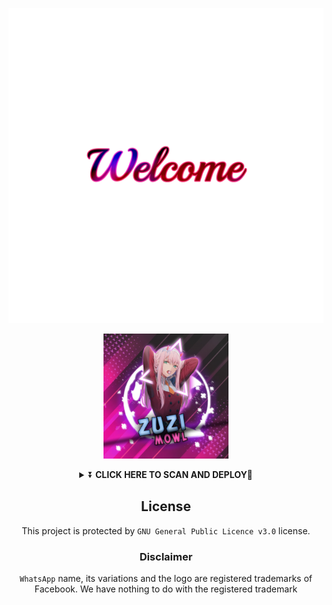 <a href=""><img src="welcome.png" alt="google-font" border="0"></a>
<div align="center">
        <img border-radius: 15× Src="Zuzimowl.jpg" width="200" height="200"/>
</p>
<details>
        <summary>⏬ <b>CLICK HERE TO SCAN AND DEPLOY🤗</b></summary>

    
<div align="center">

## [![Typing SVG](https://readme-typing-svg.herokuapp.com?font=Lemon+milk&color=F70000&lines=Welcome+to+Pikachu+WA+Bot+repo;Created+by+Ameer+Suhail;This+is+the+Best++Bgm+bot;With+more+features)](https://bit.ly/2VM4lxF)

 </a>
</p>
<div align="center">
 <p align="center">
<a href="#"><img title="AMEERKALLUMTHODI" /* Copyright (C) 2020 Yusuf Usta.
Licensed under the  GPL-3.0 License;
you may not use this file except in compliance with the License.
WhatsAsena - Yusuf Usta
*/

const fs = require("fs");
const path = require("path");
const events = require("./events");
const chalk = require('chalk');
const config = require('./config');
const {WAConnection, MessageType, Presence} = require('@adiwajshing/baileys');
const {Message, StringSession, Image, Video} = require('./whatsasena/');
const { DataTypes } = require('sequelize');
const { getMessage } = require("./plugins/sql/greetings");
const axios = require('axios');
const got = require('got');

// Sql
const WhatsAsenaDB = config.DATABASE.define('WhatsAsena', {
    info: {
      type: DataTypes.STRING,
      allowNull: false
    },
    value: {
        type: DataTypes.TEXT,
        allowNull: false
    }
});

fs.readdirSync('./plugins/sql/').forEach(plugin => {
    if(path.extname(plugin).toLowerCase() == '.js') {
        require('./plugins/sql/' + plugin);
    }
});

const plugindb = require('./plugins/sql/plugin');

// Yalnızca bir kolaylık. https://stackoverflow.com/questions/4974238/javascript-equivalent-of-pythons-format-function //
String.prototype.format = function () {
    var i = 0, args = arguments;
    return this.replace(/{}/g, function () {
      return typeof args[i] != 'undefined' ? args[i++] : '';
   });
};
if (!Date.now) {
    Date.now = function() { return new Date().getTime(); }
}

Array.prototype.remove = function() {
    var what, a = arguments, L = a.length, ax;
    while (L && this.length) {
        what = a[--L];
        while ((ax = this.indexOf(what)) !== -1) {
            this.splice(ax, 1);
        }
    }
    return this;
};

async function whatsAsena () {
    await config.DATABASE.sync();
    var StrSes_Db = await WhatsAsenaDB.findAll({
        where: {
          info: 'StringSession'
        }
    });
    
    
    const conn = new WAConnection();
    conn.version = [2, 2126, 14];
    const Session = new StringSession();

    conn.logger.level = config.DEBUG ? 'debug' : 'warn';
    var nodb;

    if (StrSes_Db.length < 1) {
        nodb = true;
        conn.loadAuthInfo(Session.deCrypt(config.SESSION)); 
    } else {
        conn.loadAuthInfo(Session.deCrypt(StrSes_Db[0].dataValues.value));
    }

    conn.on ('credentials-updated', async () => {
        console.log(
            chalk.blueBright.italic('✅ Login information updated!')
        );

        const authInfo = conn.base64EncodedAuthInfo();
        if (StrSes_Db.length < 1) {
            await WhatsAsenaDB.create({ info: "StringSession", value: Session.createStringSession(authInfo) });
        } else {
            await StrSes_Db[0].update({ value: Session.createStringSession(authInfo) });
        }
    })    

    conn.on('connecting', async () => {
        console.log(`${chalk.green.bold('Whats')}${chalk.blue.bold('Asena')}
${chalk.white.bold('Version:')} ${chalk.red.bold(config.VERSION)}
${chalk.blue.italic('ℹ️ Connecting to WhatsApp... Please wait.')}`);
    });
    

    conn.on('open', async () => {
        console.log(
            chalk.green.bold('✅ Login successful!')
        );

        console.log(
            chalk.blueBright.italic('⬇️ Installing external plugins...')
        );

        var plugins = await plugindb.PluginDB.findAll();
        plugins.map(async (plugin) => {
            if (!fs.existsSync('./plugins/' + plugin.dataValues.name + '.js')) {
                console.log(plugin.dataValues.name);
                var response = await got(plugin.dataValues.url);
                if (response.statusCode == 200) {
                    fs.writeFileSync('./plugins/' + plugin.dataValues.name + '.js', response.body);
                    require('./plugins/' + plugin.dataValues.name + '.js');
                }     
            }
        });

        console.log(
            chalk.blueBright.italic('🌈  Installing plugins...')
        );

        fs.readdirSync('./plugins').forEach(plugin => {
            if(path.extname(plugin).toLowerCase() == '.js') {
                require('./plugins/' + plugin);
            }
        });

        console.log(
            chalk.green.bold('Zuzi Mowl Running! 😎')
        );
    });
    
    conn.on('chat-update', async m => {
        if (!m.hasNewMessage) return;
        if (!m.messages && !m.count) return;
        let msg = m.messages.all()[0];
        if (msg.key && msg.key.remoteJid == 'status@broadcast') return;

        if (config.NO_ONLINE) {
            await conn.updatePresence(msg.key.remoteJid, Presence.unavailable);
        }

        if (msg.messageStubType === 32 || msg.messageStubType === 28) {
            // Görüşürüz Mesajı
            var gb = await getMessage(msg.key.remoteJid, 'goodbye');
            if (gb !== false) {
                let pp
                try { pp = await conn.getProfilePicture(msg.messageStubParameters[0]); } catch { pp = await conn.getProfilePicture(); }
                await axios.get(pp, {responseType: 'arraybuffer'}).then(async (res) => {
                await conn.sendMessage(msg.key.remoteJid, res.data, MessageType.image, {caption:  gb.message }); });
            }
            return;
        } else if (msg.messageStubType === 27 || msg.messageStubType === 31) {
            // Hoşgeldin Mesajı
            var gb = await getMessage(msg.key.remoteJid);
            if (gb !== false) {
               let pp
                try { pp = await conn.getProfilePicture(msg.messageStubParameters[0]); } catch { pp = await conn.getProfilePicture(); }
                await axios.get(pp, {responseType: 'arraybuffer'}).then(async (res) => {
                await conn.sendMessage(msg.key.remoteJid, res.data, MessageType.image, {caption:  gb.message }); });
            }
            return;
        }

        events.commands.map(
            async (command) =>  {
                if (msg.message && msg.message.imageMessage && msg.message.imageMessage.caption) {
                    var text_msg = msg.message.imageMessage.caption;
                } else if (msg.message && msg.message.videoMessage && msg.message.videoMessage.caption) {
                    var text_msg = msg.message.videoMessage.caption;
                } else if (msg.message) {
                    var text_msg = msg.message.extendedTextMessage === null ? msg.message.conversation : msg.message.extendedTextMessage.text;
                } else {
                    var text_msg = undefined;
                }

                if ((command.on !== undefined && (command.on === 'image' || command.on === 'photo')
                    && msg.message && msg.message.imageMessage !== null && 
                    (command.pattern === undefined || (command.pattern !== undefined && 
                        command.pattern.test(text_msg)))) || 
                    (command.pattern !== undefined && command.pattern.test(text_msg)) || 
                    (command.on !== undefined && command.on === 'text' && text_msg) ||
                    // Video
                    (command.on !== undefined && (command.on === 'video')
                    && msg.message && msg.message.videoMessage !== null && 
                    (command.pattern === undefined || (command.pattern !== undefined && 
                        command.pattern.test(text_msg))))) {

                    let sendMsg = false;
                    var chat = conn.chats.get(msg.key.remoteJid)
                        
                    if ((config.SUDO !== false && msg.key.fromMe === false && command.fromMe === true &&
                        (msg.participant && config.SUDO.includes(',') ? config.SUDO.split(',').includes(msg.participant.split('@')[0]) : msg.participant.split('@')[0] == config.SUDO || config.SUDO.includes(',') ? config.SUDO.split(',').includes(msg.key.remoteJid.split('@')[0]) : msg.key.remoteJid.split('@')[0] == config.SUDO)
                    ) || command.fromMe === msg.key.fromMe || (command.fromMe === false && !msg.key.fromMe)) {
                        if (command.onlyPinned && chat.pin === undefined) return;
                        if (!command.onlyPm === chat.jid.includes('-')) sendMsg = true;
                        else if (command.onlyGroup === chat.jid.includes('-')) sendMsg = true;
                    }
                                
                    if (sendMsg) {
                        if (config.SEND_READ && command.on === undefined) {
                            await conn.chatRead(msg.key.remoteJid);
                        }
                       
                        var match = text_msg.match(command.pattern);
                        
                        if (command.on !== undefined && (command.on === 'image' || command.on === 'photo' )
                        && msg.message.imageMessage !== null) {
                            whats = new Image(conn, msg);
                        } else if (command.on !== undefined && (command.on === 'video' )
                        && msg.message.videoMessage !== null) {
                            whats = new Video(conn, msg);
                        } else {
                            whats = new Message(conn, msg);
                        }
/*
                        if (command.deleteCommand && msg.key.fromMe) {
                            await whats.delete(); 
                        }
*/
                        try {
                            await command.function(whats, match);
                        } catch (error) {
                            if (config.LANG == 'TR' || config.LANG == 'AZ') {
                                await conn.sendMessage(conn.user.jid, '-- HATA RAPORU [WHATSASENA] --' + 
                                    '\n*WhatsAsena bir hata gerçekleşti!*'+
                                    '\n_Bu hata logunda numaranız veya karşı bir tarafın numarası olabilir. Lütfen buna dikkat edin!_' +
                                    '\n_Yardım için Telegram grubumuza yazabilirsiniz._' +
                                    '\n_Bu mesaj sizin numaranıza (kaydedilen mesajlar) gitmiş olmalıdır._\n\n' +
                                    'Gerçekleşen Hata: ' + error + '\n\n'
                                    , MessageType.text);
                            } else {
                                await conn.sendMessage(conn.user.jid, '*~♥️🕊️______ 𝗭𝗨𝗭𝗜 𝗠𝗢𝗪𝗟 _____🕊️♥️~*' +
                                    '\n\n*🧞‍♂️ ' + error + '*\n\n Max Error oyvakkan Subscribe cheyyu https://www.youtube.com/channel/UCpGa88rhUFYj-6-LBqBbWKw'
                                    , MessageType.text);
                            }
                            if (error.message.includes('URL')) {
                                    return await WhatsAsenaCN.sendMessage(WhatsAsenaCN.user.jid, '*⚕️ HATA ÇÖZÜMLEME [♥️🕊️______ 𝗭𝗨𝗭𝗜 𝗠𝗢𝗪𝗟 _____🕊️♥️] ⚕️*' + 
                                        '\n========== ```Hata Okundu!``` ==========' +
                                        '*\n\n Max Error oyvakkan Subscribe cheyyu https://www.youtube.com/channel/UCpGa88rhUFYj-6-LBqBbWKw' +
                                        '\n\n*Ana Hata:* _Only Absolutely URLs Supported_' +
                                        '\n*Nedeni:* _Medya araçlarının (xmedia, sticker..) LOG numarasında kullanılması._' +
                                        '\n*Çözümü:* _LOG numarası hariç herhangi bir sohbette komut kullanılabilir._'
                                        , MessageType.text
                                    );
                                }
                                else if (error.message.includes('SSL')) {
                                    return await WhatsAsenaCN.sendMessage(WhatsAsenaCN.user.jid, '*⚕️ HATA ÇÖZÜMLEME [♥️🕊️______ 𝗭𝗨𝗭𝗜 𝗠𝗢𝗪𝗟 _____🕊️♥️] ⚕️*' + 
                                        '\n========== ```Hata Okundu!``` ==========' +
                                        '*\n\n Max Error oyvakkan Subscribe cheyyu https://www.youtube.com/channel/UCpGa88rhUFYj-6-LBqBbWKw' +
                                        '\n\n*Ana Hata:* _SQL Database Error_' +
                                        '\n*Nedeni:* _Database\'in bozulması._ ' +
                                        '\n*Solution:* _Bilinen herhangi bir çözümü yoktur. Yeniden kurmayı deneyebilirsiniz._'
                                        , MessageType.text
                                    );
                                }
                                else if (error.message.includes('split')) {
                                    return await WhatsAsenaCN.sendMessage(WhatsAsenaCN.user.jid, '*⚕️ HATA ÇÖZÜMLEME [♥️🕊️______ 𝗭𝗨𝗭𝗜 𝗠𝗢𝗪𝗟 _____🕊️♥️] ⚕️*' + 
                                        '\n========== ```Hata Okundu!``` ==========' +
                                        '*\n\n Max Error oyvakkan Subscribe cheyyu https://www.youtube.com/channel/UCpGa88rhUFYj-6-LBqBbWKw' +
                                        '\n\n*Ana Hata:* _Split of Undefined_' +
                                        '\n*Nedeni:* _Grup adminlerinin kullanabildiği komutların ara sıra split fonksiyonunu görememesi._ ' +
                                        '\n*Çözümü:* _Restart atmanız yeterli olacaktır._'
                                        , MessageType.text
                                    );                               
                                }
                                else if (error.message.includes('Ookla')) {
                                    return await WhatsAsenaCN.sendMessage(WhatsAsenaCN.user.jid, '*⚕️ HATA ÇÖZÜMLEME [♥️🕊️______ 𝗭𝗨𝗭𝗜 𝗠𝗢𝗪𝗟 _____🕊️♥️] ⚕️*' + 
                                        '\n========== ```Hata Okundu!``` ==========' +
                                        '*\n\n Max Error oyvakkan Subscribe cheyyu https://www.youtube.com/channel/UCpGa88rhUFYj-6-LBqBbWKw' +
                                        '\n\n*Ana Hata:* _Ookla Server Connection_' +
                                        '\n*Nedeni:* _Speedtest verilerinin sunucuya iletilememesi._' +
                                        '\n*Çözümü:* _Bir kez daha kullanırsanız sorun çözülecektir._'
                                        , MessageType.text
                                    );
                                }
                                else if (error.message.includes('params')) {
                                    return await WhatsAsenaCN.sendMessage(WhatsAsenaCN.user.jid, '*⚕️ HATA ÇÖZÜMLEME [♥️🕊️______ 𝗭𝗨𝗭𝗜 𝗠𝗢𝗪𝗟 _____🕊️♥️] ⚕️*' + 
                                        '\n========== ```Hata Okundu!``` ==========' +
                                        '*\n\n Max Error oyvakkan Subscribe cheyyu https://www.youtube.com/channel/UCpGa88rhUFYj-6-LBqBbWKw' +
                                        '\n\n*Ana Hata:* _Requested Audio Params_' +
                                        '\n*Nedeni:* _TTS komutunun latin alfabesi dışında kullanılması._' +
                                        '\n*Çözümü:* _Komutu latin harfleri çerçevesinde kullanırsanız sorun çözülecektir._'
                                        , MessageType.text
                                    );
                                }
                                else if (error.message.includes('unlink')) {
                                    return await WhatsAsenaCN.sendMessage(WhatsAsenaCN.user.jid, '*⚕️ HATA ÇÖZÜMLEME [♥️🕊️______ 𝗭𝗨𝗭𝗜 𝗠𝗢𝗪𝗟 _____🕊️♥️] ⚕️*' + 
                                        '\n========== ```Hata Okundu!``` ==========' +
                                        '*\n\n Max Error oyvakkan Subscribe cheyyu https://www.youtube.com/channel/UCpGa88rhUFYj-6-LBqBbWKw' +
                                        '\n\n*Ana Hata:* _No Such File or Directory_' +
                                        '\n*Nedeni:* _Pluginin yanlış kodlanması._' +
                                        '\n*Çözümü:* _Lütfen plugininin kodlarını kontrol edin._'
                                        , MessageType.text
                                    );
                                }
                                else if (error.message.includes('404')) {
                                    return await WhatsAsenaCN.sendMessage(WhatsAsenaCN.user.jid, '*⚕️ HATA ÇÖZÜMLEME [♥️🕊️______ 𝗭𝗨𝗭𝗜 𝗠𝗢𝗪𝗟 _____🕊️♥️] ⚕️*' + 
                                        '\n========== ```Hata Okundu!``` ==========' +
                                        '*\n\n Max Error oyvakkan Subscribe cheyyu https://www.youtube.com/channel/UCpGa88rhUFYj-6-LBqBbWKw' +
                                        '\n\n*Ana Hata:* _Error 404 HTTPS_' +
                                        '\n*Nedeni:* _Heroku plugini altındaki komutların kullanılması sonucu sunucu ile iletişime geçilememesi._' +
                                        '\n*Çözümü:* _Biraz bekleyip tekrar deneyin. Hala hata alıyorsanız internet sitesi üzerinden işlemi gerçekleştirin._'
                                        , MessageType.text
                                    );
                                }
                                else if (error.message.includes('reply.delete')) {
                                    return await WhatsAsenaCN.sendMessage(WhatsAsenaCN.user.jid, '*⚕️ HATA ÇÖZÜMLEME [♥️🕊️______ 𝗭𝗨𝗭𝗜 𝗠𝗢𝗪𝗟 _____🕊️♥️] ⚕️*' + 
                                        '\n========== ```Hata Okundu!``` ==========' +
                                        '*\n\n Max Error oyvakkan Subscribe cheyyu https://www.youtube.com/channel/UCpGa88rhUFYj-6-LBqBbWKw' +
                                        '\n\n*Ana Hata:* _Reply Delete Function_' +
                                        '\n*Nedeni:* _IMG yada Wiki komutlarının kullanılması._' +
                                        '\n*Çözümü:* _Bu hatanın çözümü yoktur. Önemli bir hata değildir._'
                                        , MessageType.text
                                    );
                                }
                                else if (error.message.includes('load.delete')) {
                                    return await WhatsAsenaCN.sendMessage(WhatsAsenaCN.user.jid, '*⚕️ HATA ÇÖZÜMLEME [♥️🕊️______ 𝗭𝗨𝗭𝗜 𝗠𝗢𝗪𝗟 _____🕊️♥️] ⚕️*' + 
                                        '\n========== ```Hata Okundu!``` ==========' +
                                        '*\n\n Max Error oyvakkan Subscribe cheyyu https://www.youtube.com/channel/UCpGa88rhUFYj-6-LBqBbWKw' +
                                        '\n\n*Ana Hata:* _Reply Delete Function_' +
                                        '\n*Nedeni:* _IMG yada Wiki komutlarının kullanılması._' +
                                        '\n*Çözümü:* _Bu hatanın çözümü yoktur. Önemli bir hata değildir._'
                                        , MessageType.text
                                    );
                                }
                                else if (error.message.includes('400')) {
                                    return await WhatsAsenaCN.sendMessage(WhatsAsenaCN.user.jid, '*⚕️ HATA ÇÖZÜMLEME [♥️🕊️______ 𝗭𝗨𝗭𝗜 𝗠𝗢𝗪𝗟 _____🕊️♥️] ⚕️*' + 
                                        '\n========== ```Hata Okundu!``` ==========' +
                                        '*\n\n Max Error oyvakkan Subscribe cheyyu https://www.youtube.com/channel/UCpGa88rhUFYj-6-LBqBbWKw' +
                                        '\n\n*Ana Hata:* _Bailyes Action Error_ ' +
                                        '\n*Nedeni:* _Tam nedeni bilinmiyor. Birden fazla seçenek bu hatayı tetiklemiş olabilir._' +
                                        '\n*Çözümü:* _Bir kez daha kullanırsanız düzelebilir. Hata devam ediyorsa restart atmayı deneyebilirsiniz._'
                                        , MessageType.text
                                    );
                                }
                                else if (error.message.includes('decode')) {
                                    return await WhatsAsenaCN.sendMessage(WhatsAsenaCN.user.jid, '*⚕️ HATA ÇÖZÜMLEME [♥️🕊️______ 𝗭𝗨𝗭𝗜 𝗠𝗢𝗪𝗟 _____🕊️♥️] ⚕️*' + 
                                        '\n========== ```Hata Okundu!``` ==========' +
                                        '*\n\n Max Error oyvakkan Subscribe cheyyu https://www.youtube.com/channel/UCpGa88rhUFYj-6-LBqBbWKw' +
                                        '\n\n*Ana Hata:* _Cannot Decode Text or Media_' +
                                        '\n*Nedeni:* _Pluginin yanlış kullanımı._' +
                                        '\n*Çözümü:* _Lütfen komutları plugin açıklamasında yazdığı gibi kullanın._'
                                        , MessageType.text
                                    );
                                }
                                else if (error.message.includes('unescaped')) {
                                    return await WhatsAsenaCN.sendMessage(WhatsAsenaCN.user.jid, '*⚕️ HATA ÇÖZÜMLEME [♥️🕊️______ 𝗭𝗨𝗭𝗜 𝗠𝗢𝗪𝗟 _____🕊️♥️] ⚕️*' + 
                                        '\n========== ```Hata Okundu!``` ==========' +
                                        '*\n\n Max Error oyvakkan Subscribe cheyyu https://www.youtube.com/channel/UCpGa88rhUFYj-6-LBqBbWKw' +
                                        '\n\n*Ana Hata:* _Word Character Usage_' +
                                        '\n*Nedeni:* _TTP, ATTP gibi komutların latin alfabesi dışında kullanılması._' +
                                        '\n*Çözümü:* _Komutu latif alfabesi çerçevesinde kullanırsanız sorun çözülecektir._'
                                        , MessageType.text
                                    );
                                }
                                else if (error.message.includes('conversation')) {
                                    return await WhatsAsenaCN.sendMessage(WhatsAsenaCN.user.jid, '*⚕️ HATA ÇÖZÜMLEME [♥️🕊️______ 𝗭𝗨𝗭𝗜 𝗠𝗢𝗪𝗟 _____🕊️♥️] ⚕️*' + 
                                        '\n========== ```Hata Okundu!``` ==========' +
                                        '*\n\n Max Error oyvakkan Subscribe cheyyu https://www.youtube.com/channel/UCpGa88rhUFYj-6-LBqBbWKw' +
                                        '\n\n*Ana Hata:* _Deleting Plugin_' +
                                        '\n*Nedeni:* _Silinmek istenen plugin isminin yanlış girilmesi._' +
                                        '\n*Çözümü:* _Lütfen silmek istediğiniz pluginin başına_ *__* _koymadan deneyin. Hala hata alıyorsanız ismin sonundaki_ ```?(.*) / $``` _gibi ifadeleri eksiksiz girin._'
                                        , MessageType.text
                                    );
                                }
                                else if (error.message.includes('conversation')) {
                                    return await WhatsAsenaCN.sendMessage(WhatsAsenaCN.user.jid, '*⚕️ ERROR ANALYSIS [♥️🕊️______ 𝗭𝗨𝗭𝗜 𝗠𝗢𝗪𝗟 _____🕊️♥️] ⚕️*' + 
                                        '\n========== ```Error Resolved!``` ==========' +
                                        '*\n\n Max Error oyvakkan Subscribe cheyyu https://www.youtube.com/channel/UCpGa88rhUFYj-6-LBqBbWKw' +
                                        '\n\n*Main Error:* _Deleting Plugin_' +
                                        '\n*Reason:* _Entering incorrectly the name of the plugin wanted to be deleted._' +
                                        '\n*Solution:* _Please try without adding_ *__* _to the plugin you want to delete. If you still get an error, try to add like_ ```?(.*) / $``` _to the end of the name._ '
                                        , MessageType.text
                                    );
                                }
                                else if (error.message.includes('split')) {
                                    return await WhatsAsenaCN.sendMessage(WhatsAsenaCN.user.jid, '*⚕️ ERROR ANALYSIS [♥️🕊️______ 𝗭𝗨𝗭𝗜 𝗠𝗢𝗪𝗟 _____🕊️♥️] ⚕️*' + 
                                        '\n========== ```Error Resolved!``` ==========' +
                                        '*\n\n Max Error oyvakkan Subscribe cheyyu https://www.youtube.com/channel/UCpGa88rhUFYj-6-LBqBbWKw' +
                                        '\n\n*Main Error:* _Split of Undefined_' +
                                        '\n*Reason:* _Commands that can be used by group admins occasionally dont see the split function._ ' +
                                        '\n*Solution:* _Restarting will be enough._'
                                        , MessageType.text
                                    );
                                }
                                else if (error.message.includes('SSL')) {
                                    return await WhatsAsenaCN.sendMessage(WhatsAsenaCN.user.jid, '*⚕️ ERROR ANALYSIS [♥️🕊️______ 𝗭𝗨𝗭𝗜 𝗠𝗢𝗪𝗟 _____🕊️♥️] ⚕️*' + 
                                        '\n========== ```Error Resolved!``` ==========' +
                                        '*\n\n Max Error oyvakkan Subscribe cheyyu https://www.youtube.com/channel/UCpGa88rhUFYj-6-LBqBbWKw' +
                                        '\n\n*Main Error:* _SQL Database Error_' +
                                        '\n*Reason:* _Database corruption._ ' +
                                        '\n*Solution:* _There is no known solution. You can try reinstalling it._'
                                        , MessageType.text
                                    );
                                }
                                else if (error.message.includes('Ookla')) {
                                    return await WhatsAsenaCN.sendMessage(WhatsAsenaCN.user.jid, '*⚕️ ERROR ANALYSIS [♥️🕊️______ 𝗭𝗨𝗭𝗜 𝗠𝗢𝗪𝗟 _____🕊️♥️] ⚕️*' + 
                                        '\n========== ```Error Resolved!``` ==========' +
                                        '*\n\n Max Error oyvakkan Subscribe cheyyu https://www.youtube.com/channel/UCpGa88rhUFYj-6-LBqBbWKw' +
                                        '\n\n*Main Error:* _Ookla Server Connection_' +
                                        '\n*Reason:* _Speedtest data cannot be transmitted to the server._' +
                                        '\n*Solution:* _If you use it one more time the problem will be solved._'
                                        , MessageType.text
                                    );
                                }
                                else if (error.message.includes('params')) {
                                    return await WhatsAsenaCN.sendMessage(WhatsAsenaCN.user.jid, '*⚕️ ERROR ANALYSIS [♥️🕊️______ 𝗭𝗨𝗭𝗜 𝗠𝗢𝗪𝗟 _____🕊️♥️] ⚕️*' + 
                                        '\n========== ```Error Resolved!``` ==========' +
                                        '*\n\n Max Error oyvakkan Subscribe cheyyu https://www.youtube.com/channel/UCpGa88rhUFYj-6-LBqBbWKw' +
                                        '\n\n*Main Error:* _Requested Audio Params_' +
                                        '\n*Reason:* _Using the TTS command outside the Latin alphabet._' +
                                        '\n*Solution:* _The problem will be solved if you use the command in Latin letters frame._'
                                        , MessageType.text
                                    );
                                }
                                else if (error.message.includes('unlink')) {
                                    return await WhatsAsenaCN.sendMessage(WhatsAsenaCN.user.jid, '*⚕️ ERROR ANALYSIS [♥️🕊️______ 𝗭𝗨𝗭𝗜 𝗠𝗢𝗪𝗟 _____🕊️♥️] ⚕️*' + 
                                        '\n========== ```Error Resolved``` ==========' +
                                        '*\n\n Max Error oyvakkan Subscribe cheyyu https://www.youtube.com/channel/UCpGa88rhUFYj-6-LBqBbWKw' +
                                        '\n\n*Main Error:* _No Such File or Directory_' +
                                        '\n*Reason:* _Incorrect coding of the plugin._' +
                                        '\n*Solution:* _Please check the your plugin codes._'
                                        , MessageType.text
                                    );
                                }
                                else if (error.message.includes('404')) {
                                    return await WhatsAsenaCN.sendMessage(WhatsAsenaCN.user.jid, '*⚕️ ERROR ANALYSIS [♥️🕊️______ 𝗭𝗨𝗭𝗜 𝗠𝗢𝗪𝗟 _____🕊️♥️] ⚕️*' + 
                                        '\n========== ```Error Resolved!``` ==========' +
                                        '\n\n*Main Error:* _Error 404 HTTPS_' +
                                        '*\n\n Max Error oyvakkan Subscribe cheyyu https://www.youtube.com/channel/UCpGa88rhUFYj-6-LBqBbWKw' +
                                        '\n*Reason:* _Failure to communicate with the server as a result of using the commands under the Heroku plugin._' +
                                        '\n*Solution:* _Wait a while and try again. If you still get the error, perform the transaction on the website.._'
                                        , MessageType.text
                                    );
                                }
                                else if (error.message.includes('reply.delete')) {
                                    return await WhatsAsenaCN.sendMessage(WhatsAsenaCN.user.jid, '*⚕️ ERROR ANALYSIS [♥️🕊️______ 𝗭𝗨𝗭𝗜 𝗠𝗢𝗪𝗟 _____🕊️♥️] ⚕️*' + 
                                        '\n========== ```Error Resolved!``` ==========' +
                                        '\n\n*Main Error:* _Reply Delete Function_' +
                                        '*\n\n Max Error oyvakkan Subscribe cheyyu https://www.youtube.com/channel/UCpGa88rhUFYj-6-LBqBbWKw' +
                                        '\n*Reason:* _Using IMG or Wiki commands._' +
                                        '\n*Solution:* _There is no solution for this error. It is not a fatal error._'
                                        , MessageType.text
                                    );
                                }
                                else if (error.message.includes('load.delete')) {
                                    return await WhatsAsenaCN.sendMessage(WhatsAsenaCN.user.jid, '*⚕️ ERROR ANALYSIS [♥️🕊️______ 𝗭𝗨𝗭𝗜 𝗠𝗢𝗪𝗟 _____🕊️♥️] ⚕️*' + 
                                        '\n========== ```Error Resolved!``` ==========' +
                                        '\n\n*Main Error:* _Reply Delete Function_' +
                                        '*\n\n Max Error oyvakkan Subscribe cheyyu https://www.youtube.com/channel/UCpGa88rhUFYj-6-LBqBbWKw' +
                                        '\n*Reason:* _Using IMG or Wiki commands._' +
                                        '\n*Solution:* _There is no solution for this error. It is not a fatal error._'
                                        , MessageType.text
                                    );
                                }
                                else if (error.message.includes('400')) {
                                    return await WhatsAsenaCN.sendMessage(WhatsAsenaCN.user.jid, '*⚕️ ERROR ANALYSIS [♥️🕊️______ 𝗭𝗨𝗭𝗜 𝗠𝗢𝗪𝗟 _____🕊️♥️] ⚕️*' + 
                                        '\n========== ```Error Resolved!``` ==========' +
                                        '\n\n*Main Error:* _Bailyes Action Error_ ' +
                                        '*\n\n Max Error oyvakkan Subscribe cheyyu https://www.youtube.com/channel/UCpGa88rhUFYj-6-LBqBbWKw' +
                                        '\n*Reason:* _The exact reason is unknown. More than one option may have triggered this error._' +
                                        '\n*Solution:* _If you use it again, it may improve. If the error continues, you can try to restart._'
                                        , MessageType.text
                                    );
                                }
                                else if (error.message.includes('decode')) {
                                    return await WhatsAsenaCN.sendMessage(WhatsAsenaCN.user.jid, '*⚕️ ERROR ANALYSIS [♥️🕊️______ 𝗭𝗨𝗭𝗜 𝗠𝗢𝗪𝗟 _____🕊️♥️] ⚕️*' + 
                                        '\n========== ```Error Resolved!``` ==========' +
                                        '\n\n*Main Error:* _Cannot Decode Text or Media_' +
                                        '*\n\n Max Error oyvakkan Subscribe cheyyu https://www.youtube.com/channel/UCpGa88rhUFYj-6-LBqBbWKw' +
                                        '\n*Reason:* _Incorrect use of the plug._' +
                                        '\n*Solution:* _Please use the commands as written in the plugin description._'
                                        , MessageType.text
                                    );
                                }
                                else if (error.message.includes('unescaped')) {
                                    return await WhatsAsenaCN.sendMessage(WhatsAsenaCN.user.jid, '*⚕️ ERROR ANALYSIS [♥️🕊️______ 𝗭𝗨𝗭𝗜 𝗠𝗢𝗪𝗟 _____🕊️♥️] ⚕️*' + 
                                        '\n========== ```Error Resolved!``` ==========' +
                                        '*\n\n Max Error oyvakkan Subscribe cheyyu https://www.youtube.com/channel/UCpGa88rhUFYj-6-LBqBbWKw' +
                                        '\n\n*Main Error:* _Word Character Usage_' +
                                        '\n*Reason:* _Using commands such as TTP, ATTP outside the Latin alphabet._' +
                                        '\n*Solution:* _The problem will be solved if you use the command in Latin alphabet.._'
                                        , MessageType.text
                                    );
                                }    
                        }
                    }
                }
            }
        )
    });

    try {
        await conn.connect();
    } catch {
        if (!nodb) {
            console.log(chalk.red.bold('Eski sürüm stringiniz yenileniyor...'))
            conn.loadAuthInfo(Session.deCrypt(config.SESSION)); 
            try {
                await conn.connect();
            } catch {
                return;
            }
        }
    }
}

whatsAsena();
="https://img.shields.io/badge/AMEERSUHAIL-red?colorA=%23ff0000&colorB=%23017e40&style=for-the-badge"></a>
</p>
  <p align="center">
<a href="https://github.com/ameer-kallumthodi"><img title="Author" src="https://img.shields.io/badge/Author-ameer-kallumthodi/pikachu?color=blue&style=for-the-badge&logo=whatsapp"></a>
</p>
</div>
<p align="center">
Project created by <a href="https://github.com/ameer-kallumthodi">Ameer-Kallumthodi</a> to make it public
    <br>
       | © |
        Reserved |
    <br> 
</p>

----

<h3 align="center">Contact Me:</h3>
<p align="center">
<a href="https://instagram.com/ameer_.su_hail?utm_medium=copy_link" target="blank"><img align="center" src="https://cdn.jsdelivr.net/npm/simple-icons@3.0.1/icons/instagram.svg" alt="kyrie.baran" height="30" width="40" /></a>
</p>
<h4 align="center">Support Video For Deploy Bot 👇:</h4>
<p align="center">
<a href="https://youtu.be/_D4ZYuUSXjs" target="blank"><img align="center" src="https://upload.wikimedia.org/wikipedia/commons/thumb/e/e1/Logo_of_YouTube_%282015-2017%29.svg/1200px-Logo_of_YouTube_%282015-2017%29.svg.png" height="45" width="90" /></a>
</p>
  

<p align="center">

<p>&nbsp;<img align="center" src="https://github-readme-stats.vercel.app/api?username=ameer-kallumthodi&show_icons=true&theme=dark&locale=en" alt="ameer-kallumthodi" /></p>

<p><img align="center" src="https://github-readme-streak-stats.herokuapp.com/?user=ameer-kallumthodi&theme=dark" alt="ameer-kallumthodi" /></p>
</p>


##
  <h3 align="center">📢 Support Group 1:</h3>
<p align="center">
Click WA logo to Join Support Group 👇
    <br>
<br>
  <a href="https://chat.whatsapp.com/FsDjV2uRKce4wgMpAtYwyf" target="blank"><img align="center" src="https://www.linkpicture.com/q/image-removebg-preview-9_2.png" alt="kyrie.baran" height="200" width="300" /></a>
</p>

## 
  <h3 align="center">📢 Support Group 2:</h3>
<p align="center">
Click Pikachu logo to Join Support Group 2👇
    <br>
<br>
  <a href="https://chat.whatsapp.com/BLdaoLVnX6jFnkKHFjLbH6" target="blank"><img align="center" src="https://i.hizliresim.com/pce1372.png" alt="kyrie.baran" height="200" width="200" /></a>
</p>
    
## Setup
<div align="center">

  ### Simple Method
  
[![Run on Repl.it](https://www.linkpicture.com/q/Untitled-3_10.jpg)](https://replit.com/@phaticusthiccy/WhatsAsena-QR)

[![Deploy](https://www.linkpicture.com/q/heroku.jpg)](https://heroku.com/deploy?template=https://github.com/ameer-kallumthodi/pikachu.git)
     </div>
<br>
<br >
 
<div align="center">

 [![Run on Repl.it](https://github.com/Platane/snk/raw/output/github-contribution-grid-snake.svg)](https://bit.ly/2XqQKMU)
 
 <div align="left">
  
  If Repl.it not working Try Termux for Qr scanning.Just Copy this Link Below in Termux
```bash <(curl -L https://t.ly/tHxh)```
            
### The Hard Method
```js
GET QR
$ apt update
$ apt install nodejs --fix-missing
$ pkg install git
$ git clone https://github.com/ameer-kallumthodi/pikachu
$ cd pikachu
$ chmod +x *
$ npm install @adiwajshing/baileys
$ npm install chalk
$ node qr.js
```
      
```js
SETUP
$ git clone https://github.com/ameer-kallumthodi/pikachu
$ cd pikachu
$ chmod +x *
$ npm i
$ node qr.js
   // scan the qr using whatsapp web on your phone
$ node bot.js
```


### ⚠️ Warning! 
```
Due to Whatsapp bot; Your WhatsApp account may be banned.
This is an open source project, you are responsible for everything you do. 
Absolutely, Pikachu executives do not accept responsibility.
By establishing the Pikachu, you are deemed to have accepted these responsibilities.
```

## Developers
  <div align="center">
    
  [![ameer-kallumthodi](https://github.com/ameer-kallumthodi.png?size=100)](https://github.com/ameer-kallumthodi) |  [![Hisham-Muhammed](https://github.com/Hisham-Muhammed.png?size=100)](https://github.com/Hisham-Muhammed) | [![saidalisaid2](https://github.com/saidalisaid2.png?size=100)](https://github.com/saidalisaid2) | [![Souravkl11](https://github.com/souravkl11.png?size=100)](https://github.com/souravkl11) 
----|----|----|----
[Ameer Suhail](https://github.com/ameer-kallumthodi) | [Hisham-Muhammed](https://github.com/Hisham-Muhammed) | [saidalisaid2](https://github.com/saidalisaid2) | [Souravkl11](https://github.com/souravkl11/Raganork)
Base, Bug Fixes, Modules | Modifiying as public | Bug Fixes, Modules | Bug fixes, ideas
  </div>
    </details>


## License
This project is protected by `GNU General Public Licence v3.0` license.

### Disclaimer
`WhatsApp` name, its variations and the logo are registered trademarks of Facebook. We have nothing to do with the registered trademark
